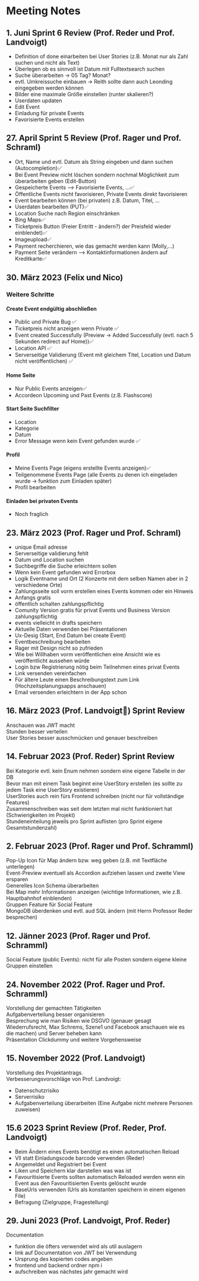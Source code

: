 # Meeting Notes

## 1. Juni Sprint 6 Review (Prof. Reder und Prof. Landvoigt)
- Definition of done einarbeiten bei User Stories (z.B. Monat nur als Zahl suchen und nicht als Text)
- Überlegen ob es sinnvoll ist Datum mit Fulltextsearch suchen
- Suche überarbeiten -> 05 Tag? Monat?
- evtl. Umkreissuche einbauen -> Reith sollte dann auch Leonding eingegeben werden können
- Bilder eine maximale Größe einstellen (runter skalieren?)
- Userdaten updaten
- Edit Event
- Einladung für private Events
- Favorisierte Events erstellen

## 27. April Sprint 5 Review (Prof. Rager und Prof. Schraml)
- Ort, Name und evtl. Datum als String eingeben und dann suchen (Autocompletion)✅
- Bei Event Preview nicht löschen sondern nochmal Möglichkeit zum überarbeiten geben (Edit-Button)
- Gespeicherte Events --> Favorisierte Events, ...✅
- Öffentliche Events nicht favorisieren, Private Events direkt favorisieren
- Event bearbeiten können (bei privaten) z.B. Datum, Titel, ...
- Userdaten bearbeiten (PUT)✅
- Location Suche nach Region einschränken
- Bing Maps✅
- Ticketpreis Button (Freier Entritt - ändern?) der Preisfeld wieder einblendet)✅
- Imageupload✅
- Payment recherchieren, wie das gemacht werden kann (Molly,...)
- Payment Seite verändern --> Kontaktinformationen ändern auf Kreditkarte✅

## 30. März 2023 (Felix und Nico)
### Weitere Schritte
#### Create Event endgültig abschließen
- Public und Private Bug ✅
- Ticketpreis nicht anzeigen wenn Private ✅
- Event created Successfully (Preview -> Added Successfully (evtl. nach 5 Sekunden redirect auf Home))✅
- Location API ✅
- Serverseitige Validierung (Event mit gleichem Titel, Location und Datum nicht veröffentlichen) ✅
#### Home Seite
- Nur Public Events anzeigen✅
- Accordeon Upcoming und Past Events (z.B. Flashscore)
#### Start Seite Suchfilter
- Location
- Kategorie
- Datum
- Error Message wenn kein Event gefunden wurde ✅
#### Profil
- Meine Events Page (eigens erstellte Events anzeigen)✅
- Teilgenommene Events Page (alle Events zu denen ich eingeladen wurde -> funktion zum Einladen später)
- Profil bearbeiten
#### Einladen bei privaten Events
- Noch fraglich

## 23. März 2023 (Prof. Rager und Prof. Schraml)
+ unique Email adresse
+ Serverseitige validierung fehlt
+ Datum und Location suchen
+ Suchbegriffe die Suche erleichtern sollen
+ Wenn kein Event gefunden wird Errorbox
+ Logik Eventname und Ort (2 Konzerte mit dem selben Namen aber in 2 verschiedene Orte)
+ Zahlungsseite soll vorm erstellen eines Events kommen oder ein Hinweis
+ Anfangs gratis
+ öffentlich schalten zahlungspflichtig
+ Comunity Version gratis für privat Events und Business Version zahlungspflichtig 
+ events vielleicht in drafts speichern
+ Aktuelle Daten verwenden bei Präsentationen
+ Ux-Desig (Start, End Datum bei create Event)
+ Eventbeschreibung bearbeiten
+ Rager mit Design nicht so zufrieden
+ Wie bei Willhaben vorm veröffentlichen eine Ansicht wie es veröffentlicht aussehen würde
+ Login bzw Registrierung nötig beim Teilnehmen eines privat Events
+ Link versenden vereinfachen
+ Für ältere Leute einen Beschreibungstext zum Link (Hochzeitsplanungsapps anschauen)
+ Email versenden erleichtern in der App schon


## 16. März 2023 (Prof. Landvoigt👑) Sprint Review
Anschauen was JWT macht<br>
Stunden besser verteilen<br>
User Stories besser ausschmücken und genauer beschreiben

## 14. Februar 2023 (Prof. Reder) Sprint Review
Bei Kategorie evtl. kein Enum nehmen sondern eine eigene Tabelle in der DB <br>
Bevor man mit einem Task beginnt eine UserStory erstellen (es sollte zu jedem Task eine UserStory existieren) <br>
UserStories auch rein fürs Frontend schreiben (nicht nur für vollständige Features) <br>
Zusammenschreiben was seit dem letzten mal nicht funktioniert hat (Schwierigkeiten im Projekt) <br>
Stundeneinteilung jeweils pro Sprint auflisten (pro Sprint eigene Gesamtstundenzahl)

## 2. Februar 2023 (Prof. Rager und Prof. Schramml)
Pop-Up Icon für Map ändern bzw. weg geben (z.B. mit Textfläche unterlegen) <br>
Event-Preview eventuell als Accordion aufziehen lassen und zweite View ersparen <br>
Generelles Icon Schema überarbeiten <br>
Bei Map mehr Informationen anzeigen (wichtige Informationen, wie z.B. Hauptbahnhof einblenden) <br>
Gruppen Feature für Social Feature <br>
MongoDB überdenken und evtl. aud SQL ändern (mit Herrn Professor Reder besprechen)

## 12. Jänner 2023 (Prof. Rager und Prof. Schramml)
Social Feature (public Events): nicht für alle Posten sondern eigene kleine Gruppen einstellen

## 24. November 2022 (Prof. Rager und Prof. Schramml)
Vorstellung der gemachten Tätigkeiten <br>
Aufgabenverteilung besser organisieren <br>
Besprechung wie man Risiken wie DSGVO (genauer gesagt Wiederrufsrecht, Max Schrems, Szene1 und Facebook anschauen wie es die machen) und Server beheben kann <br>
Präsentation Clickdummy und weitere Vorgehensweise

## 15. November 2022 (Prof. Landvoigt)
Vorstellung des Projektantrags. <br>
Verbesserungsvorschläge von Prof. Landvoigt:
+ Datenschutzrisiko
+ Serverrisiko
+ Aufgabenverteilung überarbeiten (Eine Aufgabe nicht mehrere Personen zuweisen)

## 15.6 2023 Sprint Review (Prof. Reder, Prof. Landvoigt)
+ Beim Ändern eines Events benötigt es einen automatischen Reload
+ Vll statt Einladungscode barcode verwenden (Reder)
+ Angemeldet und Registriert bei Event 
+ Liken und Speichern klar darstellen was was ist
+ Favouritisierte Events sollten automatisch Reloaded werden wenn ein Event aus den Favouritisierten Events gelöscht wurde
+ BaseUrls verwenden (Urls als konstanten speichern in einem eigenen File)
+ Befragung (Zielgruppe, Fragestellung)

## 29. Juni 2023 (Prof. Landvoigt, Prof. Reder)
Documentation <br>
+ funktion die öfters verwendet wird als util auslagern
+ link auf Documentation von JWT bei Verwendung
+ Ursprung des kopierten codes angeben
+ frontend und backend ordner npm i
+ aufschreiben was nächstes jahr gemacht wird
  
